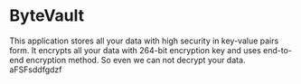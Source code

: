 # ByteVault
This application stores all your data with high security in key-value pairs form. It encrypts all your data with 264-bit
encryption key and uses end-to-end encryption method. So even we can not decrypt your data.
aFSFsddfgdzf
